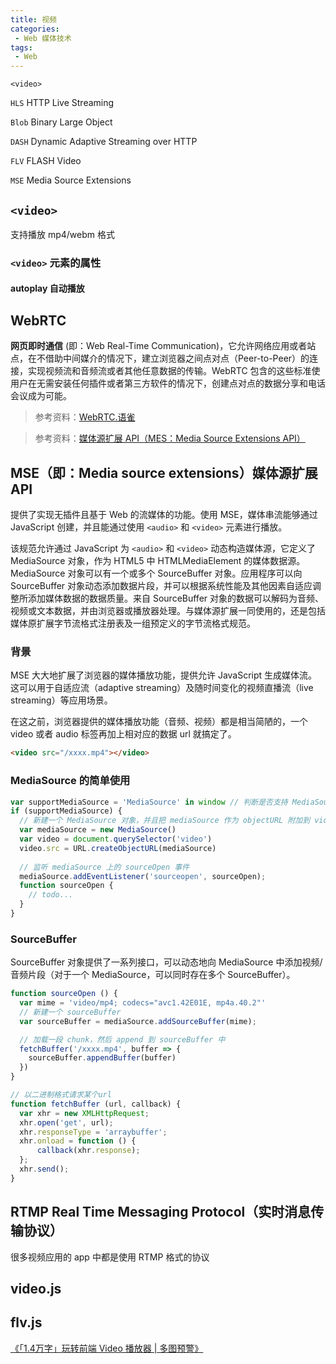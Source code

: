 ```yaml
---
title: 视频
categories:
 - Web 媒体技术
tags:
 - Web
---
```



`<video>`

`HLS` HTTP Live Streaming

`Blob` Binary Large Object

`DASH` Dynamic Adaptive Streaming over HTTP

`FLV` FLASH Video

`MSE` Media Source Extensions


## `<video>`

支持播放 mp4/webm 格式

### `<video>` 元素的属性

#### autoplay 自动播放

## WebRTC

**网页即时通信** (即：Web Real-Time Communication)，它允许网络应用或者站点，在不借助中间媒介的情况下，建立浏览器之间点对点（Peer-to-Peer）的连接，实现视频流和音频流或者其他任意数据的传输。WebRTC 包含的这些标准使用户在无需安装任何插件或者第三方软件的情况下，创建点对点的数据分享和电话会议成为可能。

> 参考资料：[WebRTC.语雀](https://www.yuque.com/webmedia/handbook/webrtc)

> 参考资料：[媒体源扩展 API（MES：Media Source Extensions API）](https://developer.mozilla.org/zh-CN/docs/Web/API/Media_Source_Extensions_API)


## MSE（即：Media source extensions）媒体源扩展 API
提供了实现无插件且基于 Web 的流媒体的功能。使用 MSE，媒体串流能够通过 JavaScript 创建，并且能通过使用 `<audio>` 和 `<video>` 元素进行播放。

该规范允许通过 JavaScript 为 `<audio>` 和 `<video>` 动态构造媒体源，它定义了 MediaSource 对象，作为 HTML5 中 HTMLMediaElement 的媒体数据源。MediaSource 对象可以有一个或多个 SourceBuffer 对象。应用程序可以向 SourceBuffer 对象动态添加数据片段，并可以根据系统性能及其他因素自适应调整所添加媒体数据的数据质量。来自 SourceBuffer 对象的数据可以解码为音频、视频或文本数据，并由浏览器或播放器处理。与媒体源扩展一同使用的，还是包括媒体原扩展字节流格式注册表及一组预定义的字节流格式规范。

### 背景
MSE 大大地扩展了浏览器的媒体播放功能，提供允许 JavaScript  生成媒体流。这可以用于自适应流（adaptive streaming）及随时间变化的视频直播流（live streaming）等应用场景。

在这之前，浏览器提供的媒体播放功能（音频、视频）都是相当简陋的，一个 video 或者 audio 标签再加上相对应的数据 url 就搞定了。

``` html
<video src="/xxxx.mp4"></video>
```

### MediaSource 的简单使用
``` js
var supportMediaSource = 'MediaSource' in window // 判断是否支持 MediaSource
if (supportMediaSource) {
  // 新建一个 MediaSource 对象，并且把 mediaSource 作为 objectURL 附加到 video 标签上
  var mediaSource = new MediaSource()
  var video = document.querySelector('video')
  video.src = URL.createObjectURL(mediaSource)
  
  // 监听 mediaSource 上的 sourceOpen 事件
  mediaSource.addEventListener('sourceopen', sourceOpen);
  function sourceOpen {
    // todo...
  }
}
```

### SourceBuffer
SourceBuffer 对象提供了一系列接口，可以动态地向 MediaSource 中添加视频/音频片段（对于一个 MediaSource，可以同时存在多个 SourceBuffer）。

``` js
function sourceOpen () {
  var mime = 'video/mp4; codecs="avc1.42E01E, mp4a.40.2"'
  // 新建一个 sourceBuffer
  var sourceBuffer = mediaSource.addSourceBuffer(mime);

  // 加载一段 chunk，然后 append 到 sourceBuffer 中
  fetchBuffer('/xxxx.mp4', buffer => {
    sourceBuffer.appendBuffer(buffer)
  })
}

// 以二进制格式请求某个url
function fetchBuffer (url, callback) {
  var xhr = new XMLHttpRequest;
  xhr.open('get', url);
  xhr.responseType = 'arraybuffer';
  xhr.onload = function () {
      callback(xhr.response);
  };
  xhr.send();
}
```


## RTMP Real Time Messaging Protocol（实时消息传输协议）

很多视频应用的 app 中都是使用 RTMP 格式的协议

## video.js

## flv.js

[《「1.4万字」玩转前端 Video 播放器 | 多图预警》](https://segmentfault.com/a/1190000023243743)
